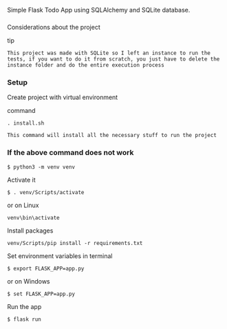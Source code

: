 Simple Flask Todo App using SQLAlchemy and SQLite database.

###
Considerations about the project

tip
```
This project was made with SQLite so I left an instance to run the tests, if you want to do it from scratch, you just have to delete the instance folder and do the entire execution process
```

### Setup
Create project with virtual environment

command
```
. install.sh

This command will install all the necessary stuff to run the project
```

### If the above command does not work

```
$ python3 -m venv venv
```

Activate it
```console
$ . venv/Scripts/activate
```

or on Linux
```console
venv\bin\activate
```

Install packages
```console
venv/Scripts/pip install -r requirements.txt
```

Set environment variables in terminal
```console
$ export FLASK_APP=app.py
```

or on Windows
```console
$ set FLASK_APP=app.py
```

Run the app
```console
$ flask run
```
